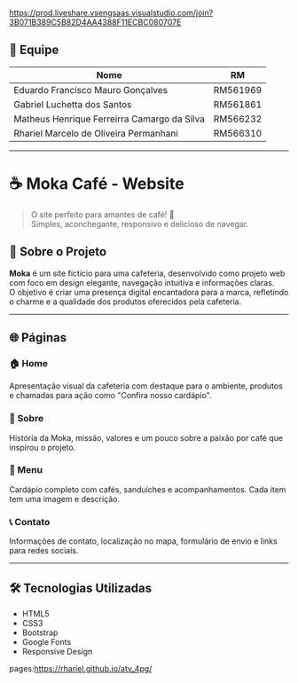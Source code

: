 https://prod.liveshare.vsengsaas.visualstudio.com/join?3B071B389C5B82D4AA4388F11ECBC080707E

## 👥 Equipe

| Nome            | RM       |
|-----------------|----------|
| Eduardo Francisco Mauro Gonçalves | RM561969 |
| Gabriel Luchetta dos Santos | RM561861 |
| Matheus Henrique Ferreirra Camargo da Silva | RM566232 |
| Rhariel Marcelo de Oliveira Permanhani | RM566310 |

---

# ☕ Moka Café - Website

> O site perfeito para amantes de café! 🌿  
> Simples, aconchegante, responsivo e delicioso de navegar.


## 📌 Sobre o Projeto

**Moka** é um site fictício para uma cafeteria, desenvolvido como projeto web com foco em design elegante, navegação intuitiva e informações claras.  
O objetivo é criar uma presença digital encantadora para a marca, refletindo o charme e a qualidade dos produtos oferecidos pela cafeteria.

---

## 🌐 Páginas

### 🏠 Home
Apresentação visual da cafeteria com destaque para o ambiente, produtos e chamadas para ação como "Confira nosso cardápio".


### 🧾 Sobre
História da Moka, missão, valores e um pouco sobre a paixão por café que inspirou o projeto.


### 🍰 Menu
Cardápio completo com cafés, sanduíches e acompanhamentos. Cada item tem uma imagem e descrição.


### 📞 Contato
Informações de contato, localização no mapa, formulário de envio e links para redes sociais.

---

## 🛠️ Tecnologias Utilizadas

- HTML5
- CSS3
- Bootstrap
- Google Fonts
- Responsive Design


pages:https://rhariel.github.io/atv_4pg/